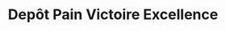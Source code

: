 ---
title: "Depôt Pain Victoire Excellence"
url: /kinshasa/depot-pain-victoire-excellence/
shop: commodité
---